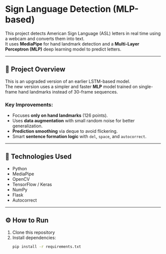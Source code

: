 # Sign Language Detection (MLP-based)

This project detects American Sign Language (ASL) letters in real time using a webcam and converts them into text.  
It uses **MediaPipe** for hand landmark detection and a **Multi-Layer Perceptron (MLP)** deep learning model to predict letters.

---

## 🧠 Project Overview

This is an upgraded version of an earlier LSTM-based model.  
The new version uses a simpler and faster **MLP** model trained on single-frame hand landmarks instead of 30-frame sequences.

### Key Improvements:
- Focuses **only on hand landmarks** (126 points).
- Uses **data augmentation** with small random noise for better generalization.
- **Prediction smoothing** via deque to avoid flickering.
- Smart **sentence formation logic** with `del`, `space`, and `autocorrect`.

---

## 🧰 Technologies Used

- Python  
- MediaPipe  
- OpenCV  
- TensorFlow / Keras  
- NumPy  
- Flask  
- Autocorrect  

---

## ⚙️ How to Run

1. Clone this repository
2. Install dependencies:
   ```bash
   pip install -r requirements.txt
